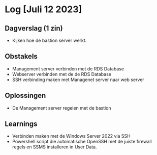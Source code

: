 # Log [Juli 12 2023]


## Dagverslag (1 zin)
- Kijken hoe de bastion server werkt.

## Obstakels
- Management server verbinden met de RDS Database
- Webserver verbinden met de de RDS Database
- SSH verbinding maken met Managenet server naar web server

## Oplossingen
- De Management server regelen met de bastion

## Learnings
- Verbinden maken met de Windows Server 2022 via SSH
- Powershell script die automatische OpenSSH met de juiste firewall regels en SSMS installeren in User Data.